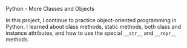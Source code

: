 Python - More Classes and Objects

In this project, I continue to practice object-oriented programming in Python. I learned about class methods, static methods, both class and instance attributes, and how to use the special `__str__` and `__repr__` methods.
